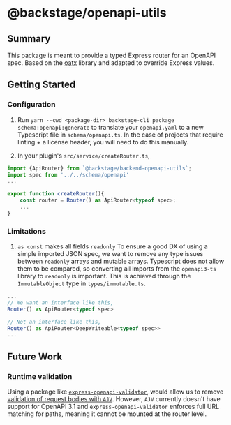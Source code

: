 # @backstage/openapi-utils

## Summary

This package is meant to provide a typed Express router for an OpenAPI spec. Based on the [oatx](https://github.com/varanauskas/oatx) library and adapted to override Express values.

## Getting Started

### Configuration

1. Run `yarn --cwd <package-dir> backstage-cli package schema:openapi:generate` to translate your `openapi.yaml` to a new Typescript file in `schema/openapi.ts`. In the case of projects that require linting + a license header, you will need to do this manually.

2. In your plugin's `src/service/createRouter.ts`,

```ts
import {ApiRouter} from `@backstage/backend-openapi-utils`;
import spec from '../../schema/openapi'
...

export function createRouter(){
    const router = Router() as ApiRouter<typeof spec>;
    ...
}
```

### Limitations

1. `as const` makes all fields `readonly`
   To ensure a good DX of using a simple imported JSON spec, we want to remove any type issues between `readonly` arrays and mutable arrays. Typescript does not allow them to be compared, so converting all imports from the `openapi3-ts` library to `readonly` is important. This is achieved through the `ImmutableObject` type in `types/immutable.ts`.

```ts
...
// We want an interface like this,
Router() as ApiRouter<typeof spec>

// Not an interface like this,
Router() as ApiRouter<DeepWriteable<typeof spec>>
...
```

## Future Work

### Runtime validation

Using a package like [`express-openapi-validator`](https://www.npmjs.com/package/express-openapi-validator), would allow us to remove [validation of request bodies with `AJV`](https://github.com/backstage/backstage/blob/master/plugins/catalog-backend/src/service/util.ts#L58). However, `AJV` currently doesn't have support for OpenAPI 3.1 and `express-openapi-validator` enforces full URL matching for paths, meaning it cannot be mounted at the router level.
